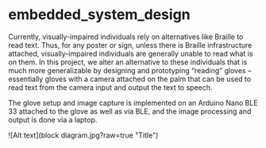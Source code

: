 # embedded_system_design

Currently, visually-impaired individuals rely on alternatives like Braille to read text. Thus, for any poster or sign, unless there is Braille infrastructure attached, visually-impaired individuals are generally unable to read what is on them. In this project, we alter an alternative to these individuals that is much more generalizable by designing and prototyping “reading” gloves – essentially gloves with a camera attached on the palm that can be used to read text from the camera input and output the text to speech.

The glove setup and image capture is implemented on an Arduino Nano BLE 33 attached to the glove as well as via BLE, and the image processing and output is done via a laptop. 


![Alt text](block diagram.jpg?raw=true "Title")
